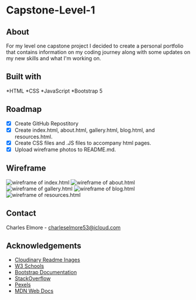 # Capstone-Level-1

## About

For my level one capstone project I decided to create a personal portfolio that contains information on my coding journey along with some updates on my new skills and what I'm working on.

## Built with

*HTML
*CSS
*JavaScript
*Bootstrap 5

## Roadmap

- [x] Create GitHub Repostitory
- [x] Create index.html, about.html, gallery.html, blog.html, and resources.html.
- [x] Create CSS files and .JS files to accompany html pages.
- [x] Upload wireframe photos to README.md.

## Wireframe

![wireframe of index.html](img/index.jpg)
![wireframe of about.html](img/about.jpg)
![wireframe of gallery.html](img/gallery.jpg)
![wireframe of blog.html](img/blog.jpg)
![wireframe of resources.html](img/resources.jpg)

## Contact

Charles Elmore - <charleselmore53@icloud.com>

## Acknowledgements

* [Cloudinary Readme Inages](https://cloudinary.com/guides/web-performance/4-ways-to-add-images-to-github-readme-1-bonus-method)
* [W3 Schools](https://www.w3schools.com/)
* [Bootstrap Documentation](https://getbootstrap.com/docs/5.3/getting-started/introduction/)
* [StackOverflow](https://stackoverflow.com/)
* [Pexels](https://www.pexels.com/)
* [MDN Web Docs](https://developer.mozilla.org/en-US/)